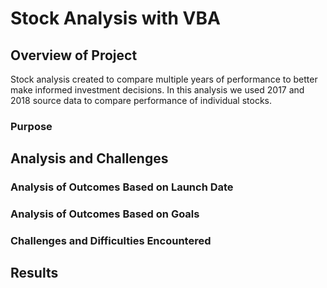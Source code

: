 # Stock Analysis with VBA
## Overview of Project
Stock analysis created to compare multiple years of performance to better make informed investment decisions. In this analysis we used 2017 and 2018 source data to compare performance of individual stocks.
### Purpose

## Analysis and Challenges

### Analysis of Outcomes Based on Launch Date

### Analysis of Outcomes Based on Goals

### Challenges and Difficulties Encountered

## Results
